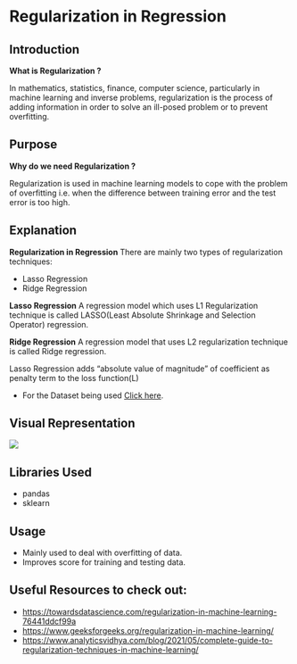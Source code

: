 # **Regularization in Regression**

##  **Introduction**

**What is Regularization ?**


In mathematics, statistics, finance, computer science, particularly in machine learning and inverse problems, regularization is the process of adding information in order to solve an ill-posed problem or to prevent overfitting.

## **Purpose**

**Why do we need Regularization ?**

Regularization is used in machine learning models to cope with the problem of overfitting i.e. when the difference between training error and the test error is too high.

## **Explanation**


**Regularization in Regression**
There are mainly two types of regularization techniques:


- Lasso Regression
- Ridge Regression

**Lasso Regression**
A regression model which uses L1 Regularization technique is called LASSO(Least Absolute Shrinkage and Selection Operator) regression.

**Ridge Regression**
A regression model that uses L2 regularization technique is called Ridge regression. 


Lasso Regression adds “absolute value of magnitude” of coefficient as penalty term to the loss function(L)


- For the Dataset being used [Click here](https://www.kaggle.com/quantbruce/real-estate-price-prediction).

## **Visual Representation**

![](https://github.com/ayushi424/winter-of-contributing/blob/Datascience_With_Python/Datascience_With_Python/Machine%20Learning/Tutorials/Regularization%20in%20Regression/Images/rr1.jpg)

## **Libraries Used**

- pandas
- sklearn

## **Usage**

- Mainly used to deal with overfitting of data.
- Improves score for training and testing data.

## **Useful Resources to check out:**

- https://towardsdatascience.com/regularization-in-machine-learning-76441ddcf99a
- https://www.geeksforgeeks.org/regularization-in-machine-learning/
- https://www.analyticsvidhya.com/blog/2021/05/complete-guide-to-regularization-techniques-in-machine-learning/

